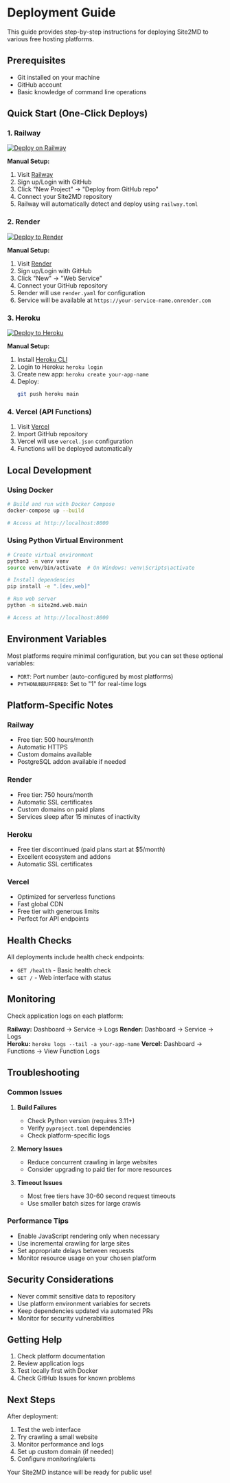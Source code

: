 # Deployment Guide

This guide provides step-by-step instructions for deploying Site2MD to various free hosting platforms.

## Prerequisites

- Git installed on your machine
- GitHub account
- Basic knowledge of command line operations

## Quick Start (One-Click Deploys)

### 1. Railway

[![Deploy on Railway](https://railway.app/button.svg)](https://railway.app/template/new?template=https://github.com/yourusername/site2md)

**Manual Setup:**
1. Visit [Railway](https://railway.app)
2. Sign up/Login with GitHub
3. Click "New Project" → "Deploy from GitHub repo"
4. Connect your Site2MD repository
5. Railway will automatically detect and deploy using `railway.toml`

### 2. Render

[![Deploy to Render](https://render.com/images/deploy-to-render-button.svg)](https://render.com/deploy?repo=https://github.com/yourusername/site2md)

**Manual Setup:**
1. Visit [Render](https://render.com)
2. Sign up/Login with GitHub
3. Click "New" → "Web Service"
4. Connect your GitHub repository
5. Render will use `render.yaml` for configuration
6. Service will be available at `https://your-service-name.onrender.com`

### 3. Heroku

[![Deploy to Heroku](https://www.herokucdn.com/deploy/button.svg)](https://heroku.com/deploy?template=https://github.com/yourusername/site2md)

**Manual Setup:**
1. Install [Heroku CLI](https://devcenter.heroku.com/articles/heroku-cli)
2. Login to Heroku: `heroku login`
3. Create new app: `heroku create your-app-name`
4. Deploy:
   ```bash
   git push heroku main
   ```

### 4. Vercel (API Functions)

1. Visit [Vercel](https://vercel.com)
2. Import GitHub repository
3. Vercel will use `vercel.json` configuration
4. Functions will be deployed automatically

## Local Development

### Using Docker

```bash
# Build and run with Docker Compose
docker-compose up --build

# Access at http://localhost:8000
```

### Using Python Virtual Environment

```bash
# Create virtual environment
python3 -m venv venv
source venv/bin/activate  # On Windows: venv\Scripts\activate

# Install dependencies
pip install -e ".[dev,web]"

# Run web server
python -m site2md.web.main

# Access at http://localhost:8000
```

## Environment Variables

Most platforms require minimal configuration, but you can set these optional variables:

- `PORT`: Port number (auto-configured by most platforms)
- `PYTHONUNBUFFERED`: Set to "1" for real-time logs

## Platform-Specific Notes

### Railway
- Free tier: 500 hours/month
- Automatic HTTPS
- Custom domains available
- PostgreSQL addon available if needed

### Render
- Free tier: 750 hours/month
- Automatic SSL certificates
- Custom domains on paid plans
- Services sleep after 15 minutes of inactivity

### Heroku
- Free tier discontinued (paid plans start at $5/month)
- Excellent ecosystem and addons
- Automatic SSL certificates

### Vercel
- Optimized for serverless functions
- Fast global CDN
- Free tier with generous limits
- Perfect for API endpoints

## Health Checks

All deployments include health check endpoints:
- `GET /health` - Basic health check
- `GET /` - Web interface with status

## Monitoring

Check application logs on each platform:

**Railway:** Dashboard → Service → Logs
**Render:** Dashboard → Service → Logs  
**Heroku:** `heroku logs --tail -a your-app-name`
**Vercel:** Dashboard → Functions → View Function Logs

## Troubleshooting

### Common Issues

1. **Build Failures**
   - Check Python version (requires 3.11+)
   - Verify `pyproject.toml` dependencies
   - Check platform-specific logs

2. **Memory Issues**
   - Reduce concurrent crawling in large websites
   - Consider upgrading to paid tier for more resources

3. **Timeout Issues**
   - Most free tiers have 30-60 second request timeouts
   - Use smaller batch sizes for large crawls

### Performance Tips

- Enable JavaScript rendering only when necessary
- Use incremental crawling for large sites
- Set appropriate delays between requests
- Monitor resource usage on your chosen platform

## Security Considerations

- Never commit sensitive data to repository
- Use platform environment variables for secrets
- Keep dependencies updated via automated PRs
- Monitor for security vulnerabilities

## Getting Help

1. Check platform documentation
2. Review application logs
3. Test locally first with Docker
4. Check GitHub Issues for known problems

## Next Steps

After deployment:
1. Test the web interface
2. Try crawling a small website
3. Monitor performance and logs
4. Set up custom domain (if needed)
5. Configure monitoring/alerts

Your Site2MD instance will be ready for public use!